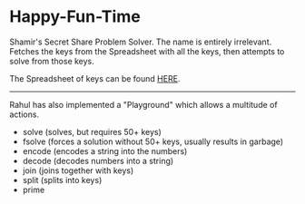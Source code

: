 Happy-Fun-Time
==============

Shamir's Secret Share Problem Solver. The name is entirely irrelevant. Fetches the keys from the Spreadsheet with all the keys, then attempts to solve from those keys.

The Spreadsheet of keys can be found [HERE](https://docs.google.com/a/kleric.org/spreadsheet/ccc?key=0AnN-5p9SwIfUdHl4Rl9lRGg5VjRoR1pISVdMLWk5TGc#gid=0).

- - -
Rahul has also implemented a "Playground" which allows a multitude of actions.
 - solve (solves, but requires 50+ keys)
 - fsolve (forces a solution without 50+ keys, usually results in garbage)
 - encode (encodes a string into the numbers)
 - decode (decodes numbers into a string)
 - join (joins together with keys)
 - split (splits into keys)
 - prime 
